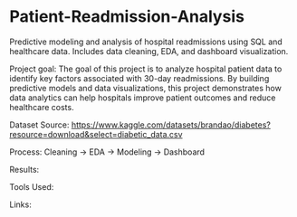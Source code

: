 # Patient-Readmission-Analysis
Predictive modeling and analysis of hospital readmissions using SQL and healthcare data. Includes data cleaning, EDA, and dashboard visualization.

Project goal:
The goal of this project is to analyze hospital patient data to identify key factors associated with 30-day readmissions. By building predictive models and data visualizations, this project demonstrates how data analytics can help hospitals improve patient outcomes and reduce healthcare costs.

Dataset Source:
https://www.kaggle.com/datasets/brandao/diabetes?resource=download&select=diabetic_data.csv

Process:
Cleaning -> EDA -> Modeling -> Dashboard

Results:

Tools Used:

Links:
